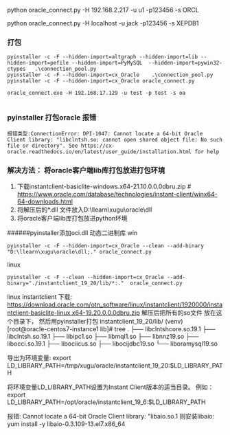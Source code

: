 python oracle_connect.py -H 192.168.2.217  -u u1 -p123456 -s ORCL


python oracle_connect.py  -H localhost -u jack -p123456 -s XEPDB1


### 打包

```shell
pyinstaller -c -F --hidden-import=altgraph --hidden-import=lib --hidden-import=pefile --hidden-import=PyMySQL  --hidden-import=pywin32-ctypes   .\connection_pool.py
pyinstaller -c -F --hidden-import=cx_Oracle    .\connection_pool.py
pyinstaller -c -F --hidden-import=cx_Oracle oracle_connect.py

oracle_connect.exe -H 192.168.17.129 -u test -p test -s oa


```



### pyinstaller 打包oracle 报错

```shell
报错类型:ConnectionError: DPI-1047: Cannot locate a 64-bit Oracle Client library: "libclntsh.so: cannot open shared object file: No such file or directory". See https://cx-oracle.readthedocs.io/en/latest/user_guide/installation.html for help
```
### 解决方法： 将oracle客户端lib库打包放进打包环境
1. 下载instantclient-basiclite-windows.x64-21.10.0.0.0dbru.zip   # https://www.oracle.com/database/technologies/instant-client/winx64-64-downloads.html
2. 将解压后的*.dll 文件放入D:\llearn\xugu\oracle\dll 
3. 将oracle客户端lib库打包放进python环境


######pyinstaller添加oci.dll 动态二进制库 
win
```
pyinstaller -c -F --hidden-import=cx_Oracle --clean --add-binary "D:\llearn\xugu\oracle\dll;." oracle_connect.py
```
linux

```
pyinstaller -c -F --clean --hidden-import=cx_Oracle --add-binary="./instantclient_19_20/lib/*:."  oracle_connect.py

```


linux instantclient 下载:
https://download.oracle.com/otn_software/linux/instantclient/1920000/instantclient-basiclite-linux.x64-19.20.0.0.0dbru.zip
解压后把所有的so文件 放在这个目录下， 然后用pyinstaller打包
instantclient_19_20/lib/
(venv) [root@oracle-centos7-instance1 lib]# tree
.
├── libclntshcore.so.19.1
├── libclntsh.so.19.1
├── libipc1.so
├── libmql1.so
├── libnnz19.so
├── libocci.so.19.1
├── libociicus.so
├── libocijdbc19.so
└── liboramysql19.so

导出为环境变量:
export LD_LIBRARY_PATH=/tmp/xugu/oracle/instantclient_19_20:$LD_LIBRARY_PATH  

将环境变量LD_LIBRARY_PATH设置为Instant Client版本的适当目录。 例如：
export LD_LIBRARY_PATH=/opt/oracle/instantclient_19_6:$LD_LIBRARY_PATH


报错: Cannot locate a 64-bit Oracle Client library: "libaio.so.1
则安装libaio:
yum install -y libaio-0.3.109-13.el7.x86_64